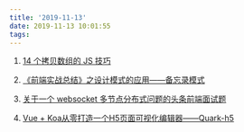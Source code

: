 ```yaml
---
title: '2019-11-13'
date: 2019-11-13 10:01:55
tags:
---
```


1. [14 个拷贝数组的 JS 技巧](https://juejin.im/post/5dcb425f6fb9a04aa20361d8)

2. [《前端实战总结》之设计模式的应用——备忘录模式](https://juejin.im/post/5dcad1906fb9a04a6076bd53)

3. [关于一个 websocket 多节点分布式问题的头条前端面试题](https://juejin.im/post/5dcb5372518825352f524614)

4. [Vue + Koa从零打造一个H5页面可视化编辑器——Quark-h5](https://juejin.im/post/5dc81428e51d4523632ee793)